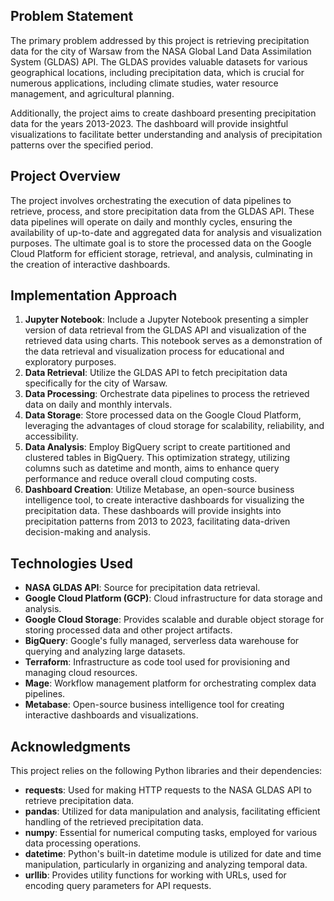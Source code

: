 ## Problem Statement
The primary problem addressed by this project is retrieving precipitation data for the city of Warsaw from the NASA Global Land Data Assimilation System (GLDAS) API. The GLDAS provides valuable datasets for various geographical locations, including precipitation data, which is crucial for numerous applications, including climate studies, water resource management, and agricultural planning.

Additionally, the project aims to create dashboard presenting precipitation data for the years 2013-2023. The dashboard will provide insightful visualizations to facilitate better understanding and analysis of precipitation patterns over the specified period.

## Project Overview
The project involves orchestrating the execution of data pipelines to retrieve, process, and store precipitation data from the GLDAS API. These data pipelines will operate on daily and monthly cycles, ensuring the availability of up-to-date and aggregated data for analysis and visualization purposes. The ultimate goal is to store the processed data on the Google Cloud Platform for efficient storage, retrieval, and analysis, culminating in the creation of interactive dashboards.

## Implementation Approach
1. **Jupyter Notebook**: Include a Jupyter Notebook presenting a simpler version of data retrieval from the GLDAS API and visualization of the retrieved data using charts. This notebook serves as a demonstration of the data retrieval and visualization process for educational and exploratory purposes.
2. **Data Retrieval**: Utilize the GLDAS API to fetch precipitation data specifically for the city of Warsaw.
3. **Data Processing**: Orchestrate data pipelines to process the retrieved data on daily and monthly intervals.
4. **Data Storage**: Store processed data on the Google Cloud Platform, leveraging the advantages of cloud storage for scalability, reliability, and accessibility.
5. **Data Analysis**: Employ BigQuery script to create partitioned and clustered tables in BigQuery. This optimization strategy, utilizing columns such as datetime and month, aims to enhance query performance and reduce overall cloud computing costs.
6. **Dashboard Creation**: Utilize Metabase, an open-source business intelligence tool, to create interactive dashboards for visualizing the precipitation data. These dashboards will provide insights into precipitation patterns from 2013 to 2023, facilitating data-driven decision-making and analysis.

## Technologies Used
- **NASA GLDAS API**: Source for precipitation data retrieval.
- **Google Cloud Platform (GCP)**: Cloud infrastructure for data storage and analysis.
- **Google Cloud Storage**: Provides scalable and durable object storage for storing processed data and other project artifacts.
- **BigQuery**: Google's fully managed, serverless data warehouse for querying and analyzing large datasets.
- **Terraform**: Infrastructure as code tool used for provisioning and managing cloud resources.
- **Mage**: Workflow management platform for orchestrating complex data pipelines.
- **Metabase**: Open-source business intelligence tool for creating interactive dashboards and visualizations.

## Acknowledgments

This project relies on the following Python libraries and their dependencies:

- **requests**: Used for making HTTP requests to the NASA GLDAS API to retrieve precipitation data.
- **pandas**: Utilized for data manipulation and analysis, facilitating efficient handling of the retrieved precipitation data.
- **numpy**: Essential for numerical computing tasks, employed for various data processing operations.
- **datetime**: Python's built-in datetime module is utilized for date and time manipulation, particularly in organizing and analyzing temporal data.
- **urllib**: Provides utility functions for working with URLs, used for encoding query parameters for API requests.
